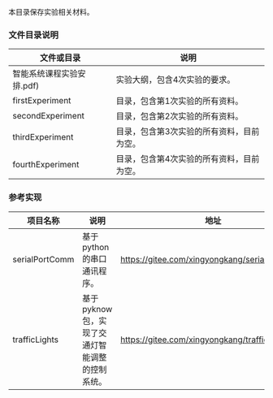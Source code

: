 本目录保存实验相关材料。

### 文件目录说明

| 文件或目录                | 说明                                      |
| ------------------------- | ----------------------------------------- |
| 智能系统课程实验安排.pdf) | 实验大纲，包含4次实验的要求。             |
| firstExperiment           | 目录，包含第1次实验的所有资料。           |
| secondExperiment          | 目录，包含第2次实验的所有资料。           |
| thirdExperiment           | 目录，包含第3次实验的所有资料，目前为空。 |
| fourthExperiment          | 目录，包含第4次实验的所有资料，目前为空。 |



### 参考实现

| 项目名称       | 说明                                           | 地址                                          |
| -------------- | ---------------------------------------------- | --------------------------------------------- |
| serialPortComm | 基于python的串口通讯程序。                     | https://gitee.com/xingyongkang/serialportcomm |
| trafficLights  | 基于pyknow包，实现了交通灯智能调整的控制系统。 | https://gitee.com/xingyongkang/trafficLights  |



​      

